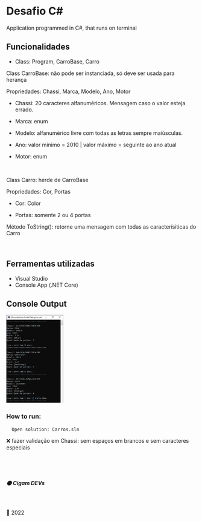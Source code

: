 # Desafio C#
Application programmed in C#, that runs on terminal

## Funcionalidades
- Class: Program, CarroBase, Carro

Class CarroBase: não pode ser instanciada, só deve ser usada para herança

Propriedades: Chassi, Marca, Modelo, Ano, Motor

- Chassi: 20 caracteres alfanuméricos. Mensagem caso o valor esteja errado.

- Marca: enum

- Modelo: alfanumérico livre com todas as letras sempre maiúsculas.

- Ano: valor mínimo = 2010 | valor máximo = seguinte ao ano atual 

- Motor: enum

<br>

Class Carro: herde de CarroBase

Propriedades: Cor, Portas

- Cor: Color

- Portas: somente 2 ou 4 portas

Método ToString(): retorne uma mensagem com todas as caracterísiticas do Carro

<br>

## Ferramentas utilizadas
- Visual Studio
- Console App (.NET Core)

## Console Output
<p width="100%">
<img width="30%" src="https://github.com/ifYanneelse/DesafioCSharp/blob/dde920cc3ffe7788af40c397723abb0cbe2db515/img/imprimir.png"> 
</p>

### How to run:
      Open solution: Carros.sln


:x: fazer validação em Chassi: sem espaços em brancos e sem caracteres especiais
#
<br>

##### :orange_circle: Cigam DEVs

<br>

:date: 2022
